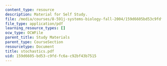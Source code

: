 ```yaml
---
content_type: resource
description: Material for Self Study.
file: /media/courses/8-591j-systems-biology-fall-2004/159d6605bd53c9fdfc6ac92bf43b7515_stochastics.pdf
file_type: application/pdf
learning_resource_types: []
ocw_type: OCWFile
parent_title: Study Materials
parent_type: CourseSection
resourcetype: Document
title: stochastics.pdf
uid: 159d6605-bd53-c9fd-fc6a-c92bf43b7515
---
```

